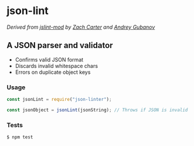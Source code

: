 # json-lint

_Derived from [jslint-mod](https://github.com/circlecell/jsonlint-mod) by [Zach Carter](https://github.com/zaach) and [Andrey Gubanov](https://github.com/finom)_

## A JSON parser and validator

-   Confirms valid JSON format
-   Discards invalid whitespace chars
-   Errors on duplicate object keys

### Usage

```javascript
const jsonLint = require("json-linter");

const jsonObject = jsonLint(jsonString); // Throws if JSON is invalid
```

### Tests

    $ npm test
